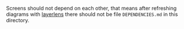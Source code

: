 Screens should not depend on each other, that means after
refreshing diagrams with [layerlens](https://pub.dev/packages/layerlens)
there should not be file `DEPENDENCIES.md` in this directory.
